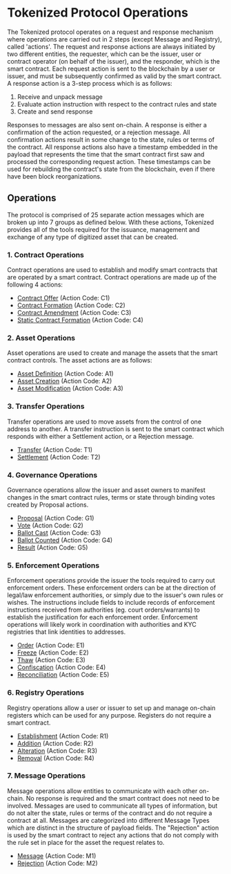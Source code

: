 # Tokenized Protocol Operations

The Tokenized protocol operates on a request and response mechanism where operations are carried out in 2 steps (except Message and Registry), called 'actions'.  The request and response actions are always initiated by two different entities, the requester, which can be the issuer, user or contract operator (on behalf of the issuer), and the responder, which is the smart contract. Each request action is sent to the blockchain by a user or issuer, and must be subsequently confirmed as valid by the smart contract. A response action is a 3-step process which is as follows:

1. Receive and unpack message
2. Evaluate action instruction with respect to the contract rules and state
3. Create and send response

Responses to messages are also sent on-chain. A response is either a confirmation of the action requested, or a rejection message. All confirmation actions result in some change to the state, rules or terms of the contract.  All response actions also have a timestamp embedded in the payload that represents the time that the smart contract first saw and processed the corresponding request action.  These timestamps can be used for rebuilding the contract's state from the blockchain, even if there have been block reorganizations. 

## Operations

The protocol is comprised of 25 separate action messages which are broken up into 7 groups as defined below. With these actions, Tokenized provides all of the tools required for the issuance, management and exchange of any type of digitized asset that can be created.

### 1. Contract Operations

Contract operations are used to establish and modify smart contracts that are operated by a smart contract. Contract operations are made up of the following 4 actions:

* [Contract Offer](../protocol/contract-offer) (Action Code: C1)
* [Contract Formation](../protocol/contract-formation) (Action Code: C2)
* [Contract Amendment](../protocol/contract-amendment) (Action Code: C3)
* [Static Contract Formation](../protocol/static-contract-formation) (Action Code: C4)

### 2. Asset Operations

Asset operations are used to create and manage the assets that the smart contract controls. The asset actions are as follows:

* [Asset Definition](../protocol/asset-definition) (Action Code: A1)
* [Asset Creation](../protocol/asset-creation) (Action Code: A2)
* [Asset Modification](../protocol/asset-modification) (Action Code: A3)

### 3. Transfer Operations

Transfer operations are used to move assets from the control of one address to another. A transfer instruction is sent to the smart contract which responds with either a Settlement action, or a Rejection message.

* [Transfer](../protocol/transfer) (Action Code: T1)
* [Settlement](../protocol/settlement) (Action Code: T2)

### 4. Governance Operations

Governance operations allow the issuer and asset owners to manifest changes in the smart contract rules, terms or state through binding votes created by Proposal actions.

* [Proposal](../protocol/proposal) (Action Code: G1)
* [Vote](../protocol/vote) (Action Code: G2)
* [Ballot Cast](../protocol/ballot-cast) (Action Code: G3)
* [Ballot Counted](../protocol/ballot-counted) (Action Code: G4)
* [Result](../protocol/result) (Action Code: G5)

### 5. Enforcement Operations

Enforcement operations provide the issuer the tools required to carry out enforcement orders.  These enforcement orders can be at the direction of legal/law enforcement authorities, or simply due to the issuer's own rules or wishes.  The instructions include fields to include records of enforcement instructions received from authorities (eg. court orders/warrants) to establish the justification for each enforcement order.  Enforcement operations will likely work in coordination with authorities and KYC registries that link identities to addresses.

* [Order](../protocol/order) (Action Code: E1)
* [Freeze](../protocol/freeze) (Action Code: E2)
* [Thaw](../protocol/thaw) (Action Code: E3)
* [Confiscation](../protocol/confiscation) (Action Code: E4)
* [Reconciliation](../protocol/reconciliation) (Action Code: E5)

### 6. Registry Operations

Registry operations allow a user or issuer to set up and manage on-chain registers which can be used for any purpose.  Registers do not require a smart contract.

* [Establishment](../protocol/establishment) (Action Code: R1)
* [Addition](../protocol/addition) (Action Code: R2)
* [Alteration](../protocol/alteration) (Action Code: R3)
* [Removal](../protocol/removal) (Action Code: R4)

### 7. Message Operations

Message operations allow entities to communicate with each other on-chain. No response is required and the smart contract does not need to be involved.  Messages are used to communicate all types of information, but do not alter the state, rules or terms of the contract and do not require a contract at all.  Messages are categorized into different Message Types which are distinct in the structure of payload fields. The "Rejection" action is used by the smart contract to reject any actions that do not comply with the rule set in place for the asset the request relates to.

* [Message](../protocol/message) (Action Code: M1)
* [Rejection](../protocol/rejection) (Action Code: M2)
